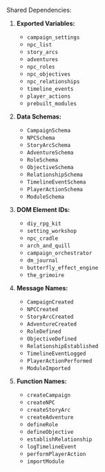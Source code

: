 Shared Dependencies:

1. **Exported Variables:** 
   - `campaign_settings`
   - `npc_list`
   - `story_arcs`
   - `adventures`
   - `npc_roles`
   - `npc_objectives`
   - `npc_relationships`
   - `timeline_events`
   - `player_actions`
   - `prebuilt_modules`

2. **Data Schemas:** 
   - `CampaignSchema`
   - `NPCSchema`
   - `StoryArcSchema`
   - `AdventureSchema`
   - `RoleSchema`
   - `ObjectiveSchema`
   - `RelationshipSchema`
   - `TimelineEventSchema`
   - `PlayerActionSchema`
   - `ModuleSchema`

3. **DOM Element IDs:** 
   - `diy_rpg_kit`
   - `setting_workshop`
   - `npc_cradle`
   - `arch_and_quill`
   - `campaign_orchestrator`
   - `dm_journal`
   - `butterfly_effect_engine`
   - `the_grimoire`

4. **Message Names:** 
   - `CampaignCreated`
   - `NPCCreated`
   - `StoryArcCreated`
   - `AdventureCreated`
   - `RoleDefined`
   - `ObjectiveDefined`
   - `RelationshipEstablished`
   - `TimelineEventLogged`
   - `PlayerActionPerformed`
   - `ModuleImported`

5. **Function Names:** 
   - `createCampaign`
   - `createNPC`
   - `createStoryArc`
   - `createAdventure`
   - `defineRole`
   - `defineObjective`
   - `establishRelationship`
   - `logTimelineEvent`
   - `performPlayerAction`
   - `importModule`